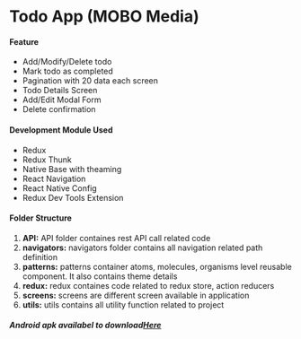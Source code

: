 # Todo App (MOBO Media)

#### Feature

* Add/Modify/Delete todo
* Mark todo as completed
* Pagination with 20 data each screen
* Todo Details Screen
* Add/Edit Modal Form
* Delete confirmation

#### Development Module Used

* Redux
* Redux Thunk
* Native Base with theaming
* React Navigation
* React Native Config
* Redux Dev Tools Extension

#### Folder Structure

1. **API:** API folder containes rest API call related code
2. **navigators:** navigators folder contains all navigation related path definition
3. **patterns:** patterns container atoms, molecules, organisms level reusable component. It also contains theme details
4. **redux:** redux containes code related to redux store, action reducers
5. **screens:** screens are different screen available in application
6. **utils:** utils contains all utility function related to project

##### **Android apk availabel to download**[Here](https://github.com/subhankarmaiti/todo-mobo-media/blob/master/app-release.apk)